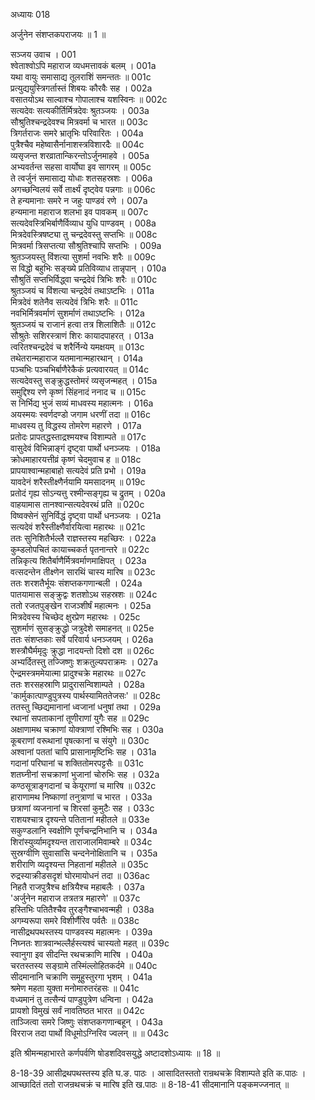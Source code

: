 अध्यायः 018

अर्जुनेन संशप्तकपराजयः ॥ 1 ॥

सञ्जय उवाच ।	001  
श्वेताश्वोऽपि महाराज व्यधमत्तावकं बलम् ।	001a  
यथा वायुः समासाद्य तूलराशिं समन्ततः ॥	001c  
प्रत्युद्ययुस्त्रिगर्तास्तं शिबयः कौरवैः सह ।	002a  
वसातयोऽथ साल्वाश्च गोपालाश्च यशस्विनः ॥	002c  
सत्यदेवः सत्यकीर्तिर्मित्रदेवः श्रुतञ्जयः ।	003a  
सौश्रुतिश्चन्द्रदेवश्च मित्रवर्मा च भारत ॥	003c  
त्रिगर्तराजः समरे भ्रातृभिः परिवारितः ।	004a  
पुत्रैश्चैव महेष्वासैर्नानाशस्त्रविशारदैः ॥	004c  
व्यसृजन्त शरव्रातान्किरन्तोऽर्जुनमाहवे ।	005a  
अभ्यवर्तन्त सहसा वार्योघा इव सागरम् ॥	005c  
ते त्वर्जुनं समासाद्य योधाः शतसहस्रशः ।	006a  
अगच्छन्विलयं सर्वे तार्क्ष्यं दृष्ट्वेव पन्नगाः ॥	006c  
ते हन्यमानाः समरे न जहुः पाण्डवं रणे ।	007a  
हन्यमाना महाराज शलभा इव पावकम् ॥	007c  
सत्यदेवस्त्रिभिर्बाणैर्विव्याध युधि पाण्डवम् ।	008a  
मित्रदेवस्त्रिषष्ट्या तु चन्द्रदेवस्तु सप्तभिः ॥	008c  
मित्रवर्मा त्रिसप्तत्या सौश्रुतिश्चापि सप्तभिः ।	009a  
श्रुतञ्जयस्तु विंशत्या सुशर्मा नवभिः शरैः ॥	009c  
स विद्धो बहुभिः सङ्ख्ये प्रतिविव्याध तान्नृपान् ।	010a  
सौश्रुतिं सप्तभिर्विद्ध्वा चन्द्रदेवं त्रिभिः शरैः ॥	010c  
श्रुतञ्जयं च विंशत्या चन्द्रदेवं तथाऽष्टभिः ।	011a  
मित्रदेवं शतेनैव सत्यदेवं त्रिभिः शरैः ॥	011c  
नवभिर्मित्रवर्माणं सुशर्माणं तथाऽष्टभिः ।	012a  
श्रुतञ्जयं च राजानं हत्वा तत्र शिलाशितैः ॥	012c  
सौश्रुतेः सशिरस्त्राणं शिरः कायादपाहरत् ।	013a  
त्वरितश्चन्द्रदेवं च शरैर्निन्ये यमक्षयम् ॥	013c  
तथेतरान्महाराज यतमानान्महारथान् ।	014a  
पञ्चभिः पञ्चभिर्बाणैरेकैकं प्रत्यवारयत् ॥	014c  
सत्यदेवस्तु सङ्क्रुद्धस्तोमरं व्यसृजन्महत् ।	015a  
समुद्दिश्य रणे कृष्णं सिंहनादं ननाद च ॥	015c  
स निर्भिद्य भुजं सव्यं माधवस्य महात्मनः ।	016a  
अयस्मयः स्वर्णदण्डो जगाम धरणीं तदा ॥	016c  
माधवस्य तु विद्धस्य तोमरेण महारणे ।	017a  
प्रतोदः प्रापतद्धस्ताद्रश्मयश्च विशाम्पते ॥	017c  
वासुदेवं विभिन्नाङ्गं दृष्ट्वा पार्थो धनञ्जयः ।	018a  
क्रोधमाहारयत्तीव्रं कृष्णं चेदमुवाच ह ॥	018c  
प्रापयाश्वान्महाबाहो सत्यदेवं प्रति प्रभो ।	019a  
यावदेनं शरैस्तीक्ष्णैर्नयामि यमसादनम् ॥	019c  
प्रतोदं गृह्य सोऽन्यत्तु रश्मीन्सङ्गृह्य च द्रुतम् ।	020a  
वाहयामास तानश्वान्सत्यदेवरथं प्रति ॥	020c  
विष्वक्सेनं सुनिर्विद्धं दृष्ट्वा पार्थो धनञ्जयः ।	021a  
सत्यदेवं शरैस्तीक्ष्णैर्वारयित्वा महारथः ॥	021c  
ततः सुनिशितैर्भल्लै राज्ञस्तस्य महच्छिरः ।	022a  
कुम्डलोपचितं कायाच्चकर्त पृतनान्तरे ॥	022c  
तन्निकृत्य शितैर्बाणैर्मित्रवर्माणमाक्षिपत् ।	023a  
वत्सदन्तेन तीक्ष्णेन सारथिं चास्य मारिष ॥	023c  
ततः शरशतैर्भूयः संशप्तकगणान्बली ।	024a  
पातयामास सङ्क्रुद्वः शतशोऽथ सहस्रशः ॥	024c  
ततो रजतपुङ्खेन राजञ्शीर्षं महात्मनः ।	025a  
मित्रदेवस्य चिच्छेद क्षुरप्रेण महारथः ।	025c  
सुशर्माणं सुसङ्क्रुद्धो जत्रुदेशे समाहनत् ॥	025e  
ततः संशप्तकाः सर्वे परिवार्य धनञ्जयम् ।	026a  
शस्त्रौघैर्ममृदुः क्रुद्धा नादयन्तो दिशो दश ॥	026c  
अभ्यर्दितस्तु तज्जिष्णुः शक्रतुल्यपराक्रमः ।	027a  
ऐन्द्रमस्त्रममेयात्मा प्रादुश्चक्रे महारथः ॥	027c  
ततः शरसहस्राणि प्रादुरासन्विशाम्पते ।	028a  
\'कार्मुकात्पाण्डुपुत्रस्य पार्थस्यामिततेजसः\' ॥	028c  
ततस्तु च्छिद्यमानानां ध्वजानां धनुषां तथा ।	029a  
रथानां सपताकानां तूणीराणां युगैः सह ॥	029c  
अक्षाणामथ चक्राणां योक्त्राणां रश्मिभिः सह ।	030a  
कूबराणां वरूथानां पृषत्कानां च संयुगे ॥	030c  
अश्वानां पततां चापि प्रासानामृष्टिभिः सह ।	031a  
गदानां परिघानां च शक्तितोमरपट्टसैः ॥	031c  
शतघ्नीनां सचक्राणां भुजानां चोरुभिः सह ।	032a  
कण्ठसूत्राङ्गदानां च केयूराणां च मारिष ॥	032c  
हाराणामथ निष्काणां तनुत्राणां च भारत ।	033a  
छत्राणां व्यजनानां च शिरसां कुमुटैः सह ।	033c  
राशयश्चात्र दृश्यन्ते पतितानां महीतले ॥	033e  
सकुण्डलानि स्वक्षीणि पूर्णचन्द्रनिभानि च ।	034a  
शिरांस्युर्व्यामदृश्यन्त ताराजालमिवाम्बरे ॥	034c  
सुस्रग्वीणि सुवासांसि चन्दनेनोक्षितानि च ।	035a  
शरीराणि व्यदृश्यन्त निहतानां महीतले ॥	035c  
रुद्रस्याक्रीडसदृशं घोरमायोधनं तदा ॥	036ac  
निहतै राजपुत्रैश्च क्षत्रियैश्च महाबलैः ।	037a  
\'अर्जुनेन महाराज तत्रतत्र महारणे\' ॥	037c  
हस्तिभिः पतितैश्चैव तुरङ्गैश्चाभवन्मही ।	038a  
अगम्यरूपा समरे विशीर्णैरिव पर्वतैः ॥	038c  
नासीद्रथपथस्तस्य पाण्डवस्य महात्मनः ।	039a  
निघ्नतः शात्रवान्भल्लैर्हस्त्यश्वं चास्यतो महत् ॥	039c  
स्वानुगा इव सीदन्ति रथचक्राणि मारिष ।	040a  
चरतस्तस्य सङ्ग्रामे तस्मिंल्लोहितकर्दमे ॥	040c  
सीदमानानि चक्राणि समूहुस्तुरगा भृशम् ।	041a  
श्रमेण महता युक्ता मनोमारुतरंहसः ॥	041c  
वध्यमानं तु तत्सैन्यं पाण्डुपुत्रेण धन्विना ।	042a  
प्रायशो विमुखं सर्वं नावतिष्ठत भारत ॥	042c  
ताञ्जित्वा समरे जिष्णुः संशप्तकगणान्बहून् ।	043a  
विरराज तदा पार्थो विधूमोऽग्निरिव ज्वलन् ॥ ॥	043c  

इति श्रीमन्महाभारते कर्णपर्वणि षोडशदिवसयुद्धे अष्टादशोऽध्यायः ॥ 18 ॥

8-18-39 आसीद्रथपथस्तस्य इति घ.ङ. पाठः । आसादितस्ततो रान्रथचक्रे विशाम्पते इति क.पाठः । आच्छादितं ततो राजन्रथचक्रं च मारिष इति ख.पाठः ॥ 8-18-41 सीदमानानि पङ्कमज्जनात् ॥
